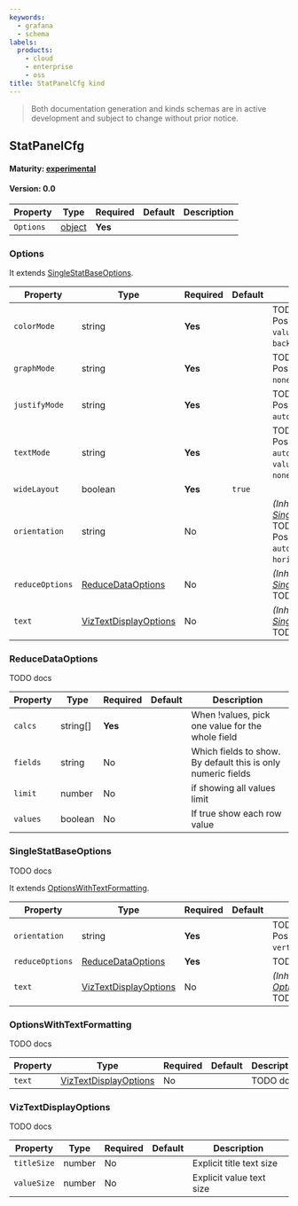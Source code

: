 ```yaml
---
keywords:
  - grafana
  - schema
labels:
  products:
    - cloud
    - enterprise
    - oss
title: StatPanelCfg kind
---
```


> Both documentation generation and kinds schemas are in active development and subject to change without prior notice.

## StatPanelCfg

#### Maturity: [experimental](../../../maturity/#experimental)

#### Version: 0.0

| Property  | Type               | Required | Default | Description |
| --------- | ------------------ | -------- | ------- | ----------- |
| `Options` | [object](#options) | **Yes**  |         |             |

### Options

It extends [SingleStatBaseOptions](#singlestatbaseoptions).

| Property        | Type                                            | Required | Default | Description                                                                                                                                 |
| --------------- | ----------------------------------------------- | -------- | ------- | ------------------------------------------------------------------------------------------------------------------------------------------- |
| `colorMode`     | string                                          | **Yes**  |         | TODO docs<br/>Possible values are: `value`, `background`, `background_solid`, `none`.                                                       |
| `graphMode`     | string                                          | **Yes**  |         | TODO docs<br/>Possible values are: `none`, `line`, `area`.                                                                                  |
| `justifyMode`   | string                                          | **Yes**  |         | TODO docs<br/>Possible values are: `auto`, `center`.                                                                                        |
| `textMode`      | string                                          | **Yes**  |         | TODO docs<br/>Possible values are: `auto`, `value`, `value_and_name`, `name`, `none`.                                                       |
| `wideLayout`    | boolean                                         | **Yes**  | `true`  |                                                                                                                                             |
| `orientation`   | string                                          | No       |         | _(Inherited from [SingleStatBaseOptions](#singlestatbaseoptions))_<br/>TODO docs<br/>Possible values are: `auto`, `vertical`, `horizontal`. |
| `reduceOptions` | [ReduceDataOptions](#reducedataoptions)         | No       |         | _(Inherited from [SingleStatBaseOptions](#singlestatbaseoptions))_<br/>TODO docs                                                            |
| `text`          | [VizTextDisplayOptions](#viztextdisplayoptions) | No       |         | _(Inherited from [SingleStatBaseOptions](#singlestatbaseoptions))_<br/>TODO docs                                                            |

### ReduceDataOptions

TODO docs

| Property | Type     | Required | Default | Description                                                  |
| -------- | -------- | -------- | ------- | ------------------------------------------------------------ |
| `calcs`  | string[] | **Yes**  |         | When !values, pick one value for the whole field             |
| `fields` | string   | No       |         | Which fields to show. By default this is only numeric fields |
| `limit`  | number   | No       |         | if showing all values limit                                  |
| `values` | boolean  | No       |         | If true show each row value                                  |

### SingleStatBaseOptions

TODO docs

It extends [OptionsWithTextFormatting](#optionswithtextformatting).

| Property        | Type                                            | Required | Default | Description                                                                              |
| --------------- | ----------------------------------------------- | -------- | ------- | ---------------------------------------------------------------------------------------- |
| `orientation`   | string                                          | **Yes**  |         | TODO docs<br/>Possible values are: `auto`, `vertical`, `horizontal`.                     |
| `reduceOptions` | [ReduceDataOptions](#reducedataoptions)         | **Yes**  |         | TODO docs                                                                                |
| `text`          | [VizTextDisplayOptions](#viztextdisplayoptions) | No       |         | _(Inherited from [OptionsWithTextFormatting](#optionswithtextformatting))_<br/>TODO docs |

### OptionsWithTextFormatting

TODO docs

| Property | Type                                            | Required | Default | Description |
| -------- | ----------------------------------------------- | -------- | ------- | ----------- |
| `text`   | [VizTextDisplayOptions](#viztextdisplayoptions) | No       |         | TODO docs   |

### VizTextDisplayOptions

TODO docs

| Property    | Type   | Required | Default | Description              |
| ----------- | ------ | -------- | ------- | ------------------------ |
| `titleSize` | number | No       |         | Explicit title text size |
| `valueSize` | number | No       |         | Explicit value text size |
